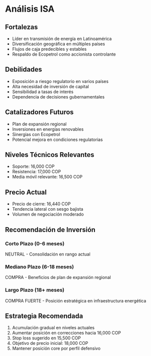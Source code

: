 # Análisis ISA

## Fortalezas

- Líder en transmisión de energía en Latinoamérica
- Diversificación geográfica en múltiples países
- Flujos de caja predecibles y estables
- Respaldo de Ecopetrol como accionista controlante

## Debilidades

- Exposición a riesgo regulatorio en varios países
- Alta necesidad de inversión de capital
- Sensibilidad a tasas de interés
- Dependencia de decisiones gubernamentales

## Catalizadores Futuros

- Plan de expansión regional
- Inversiones en energías renovables
- Sinergias con Ecopetrol
- Potencial mejora en condiciones regulatorias

## Niveles Técnicos Relevantes

- Soporte: 16,000 COP
- Resistencia: 17,000 COP
- Media móvil relevante: 16,500 COP

## Precio Actual

- Precio de cierre: 16,440 COP
- Tendencia lateral con sesgo bajista
- Volumen de negociación moderado

## Recomendación de Inversión

### Corto Plazo (0-6 meses)

NEUTRAL - Consolidación en rango actual

### Mediano Plazo (6-18 meses)

COMPRA - Beneficios de plan de expansión regional

### Largo Plazo (18+ meses)

COMPRA FUERTE - Posición estratégica en infraestructura energética

## Estrategia Recomendada

1. Acumulación gradual en niveles actuales
2. Aumentar posición en correcciones hacia 16,000 COP
3. Stop loss sugerido en 15,500 COP
4. Objetivo de precio inicial: 18,000 COP
5. Mantener posición core por perfil defensivo
